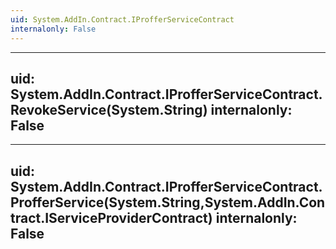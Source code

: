 ```yaml
---
uid: System.AddIn.Contract.IProfferServiceContract
internalonly: False
---
```


---
uid: System.AddIn.Contract.IProfferServiceContract.RevokeService(System.String)
internalonly: False
---

---
uid: System.AddIn.Contract.IProfferServiceContract.ProfferService(System.String,System.AddIn.Contract.IServiceProviderContract)
internalonly: False
---
